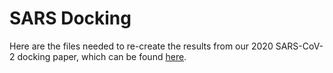# SARS Docking

Here are the files needed to re-create the results from our 2020 SARS-CoV-2 docking paper, which can be found [here](https://dx.doi.org/10.1021/acs.jcim.0c01030?ref=pdf).
